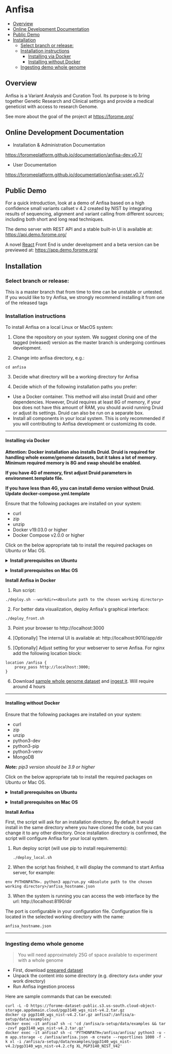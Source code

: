 # Anfisa

<!-- toc -->

- [Overview](#overview)
- [Online Development Documentation](#online-development-documentation)
- [Public Demo](#public-demo)
- [Installation](#installation)
  * [Select branch or release:](#select-branch-or-release)
  * [Installation instructions](#installation-instructions)
    + [Installing via Docker](#installing-via-docker)
    + [Installing without Docker](#installing-without-docker)
  * [Ingesting demo whole genome](#ingesting-demo-whole-genome)

<!-- tocstop -->

## Overview

Anfisa is a Variant Analysis and Curation Tool. Its purpose is to 
bring together Genetic Research and Clinical settings and provide a 
medical geneticist with access to research Genome.

See more about the goal of the project at https://forome.org/  

## Online Development Documentation

- Installation & Administration Documentation

https://foromeplatform.github.io/documentation/anfisa-dev.v0.7/

- User Documentation

https://foromeplatform.github.io/documentation/anfisa-user.v0.7/

## Public Demo 

For a quick introduction, look at a demo of Anfisa based on a high 
confidence small variants callset v 4.2 created by NIST 
by integrating results of sequencing, alignment and 
variant calling from different sources; including 
both short and long read techniques.  


The demo server with REST API and a stable built-in UI 
is available at: https://api.demo.forome.org/

A novel [React](https://reactjs.org/) Front End is under development
and a beta version can be previewed at: https://app.demo.forome.org/ 

##  Installation

### Select branch or release:
This is a master branch that from time to time can be unstable or untested.
If you would like to try Anfisa, we strongly recommend installing it from one 
of the released tags 


### Installation instructions

To install Anfisa on a local Linux or MacOS system:

1. Clone the repository on your system. We suggest cloning one of 
the tagged (released) version as the master branch is undergoing 
continues development.

2. Change into anfisa directory, e.g.:

`cd anfisa`

3. Decide what directory will be a working directory for Anfisa

4. Decide which of the following installation paths you prefer:
- Use a Docker container. This method will also install Druid and 
other dependencies. However, Druid requires at least 8G of memory, 
if your box does not have this amount of RAM, you should avoid running 
Druid or adjust its settings. Druid can also be run on a separate box. 
- Install all components in your local system. This is only recommended 
if you will contributing to Anfisa development or customizing its code. 

***
#### Installing via Docker

**Attention: Docker installation also installs Druid. Druid is required for
handling whole exome/genome datasets, but it takes a lot of memory. 
Minimum required memory is 8G and swap should be enabled.** 

**If you have 4G of memory, first adjust Druid parameters in environment.template file.**

**If you have less than 4G, you can install demo version without Druid. 
Update docker-compose.yml.template**

Ensure that the following packages are installed on your system:

  * curl
  * zip
  * unzip
  * Docker v19.03.0 or higher
  * Docker Compose v2.0.0 or higher

Click on the below appropriate tab to install the required packages on Ubuntu or Mac OS.

**<details><summary>Install prerequisites on Ubuntu</summary>**
<p>

Run the following command to install zip, unzip and curl packages:

       sudo apt update 
       sudo apt install zip unzip curl

Follow the link to install the latest version of Docker and Docker Compose 
on [Ubuntu](https://docs.docker.com/engine/install/ubuntu/). 
If you run script as non-root user, ensure that Docker has required rights 
according to the [Post-installation steps for Linux](https://docs.docker.com/engine/install/linux-postinstall/).

Ensure that Docker version is 19.03.0 or higher and Docker Compose version is 2.0.0 or higher.

       docker -v
       docker compose version

</p>
</details>

**<details><summary>Install prerequisites on Mac OS</summary>**
<p>

Install [Homebrew Package Manager](https://brew.sh/), command can be used:
	
       /bin/bash -c "$(curl -fsSL https://raw.githubusercontent.com/Homebrew/install/HEAD/install.sh)"

Run the following command to install required packages:
	
       xcode-select --install
       brew update
       brew install curl
       brew install zip
       brew install unzip

Follow the link to install the latest version of Docker and Docker Compose on [Mac OS](https://docs.docker.com/desktop/mac/install/).

Ensure that Docker version is 19.03.0 or higher and Docker Compose version is 2.0.0 or higher.

       docker -v
       docker compose version

</p>
</details>

**Install Anfisa in Docker**

1. Run script:

`./deploy.sh --workdir=<Absolute path to the chosen working directory>`

2. For better data visualization, deploy Anfisa's graphical interface:

`./deploy_front.sh`

3. Point your browser to http://localhost:3000

4. [Optionally] The internal UI is available at: http://localhost:9010/app/dir

5. [Optionally] Adjust setting for your webserver to serve Anfisa. 
For nginx add the following location block:

``` 
location /anfisa {
	proxy_pass http://localhost:3000;
}
```

6. Download [sample whole genome dataset](https://forome-dataset-public.s3.us-south.cloud-object-storage.appdomain.cloud/pgp3140_wgs_nist-v4.2.tar.gz) 
and [ingest it](#ingesting-demo-whole-genome). Will require around 4 hours

***
#### Installing without Docker

Ensure that the following packages are installed on your system:
   * curl
   * zip 
   * unzip 
   * python3-dev 
   * python3-pip 
   * python3-venv
   * MongoDB

***Note:*** *pip3 version should be 3.9 or higher*

Click on the below appropriate tab to install the required packages on Ubuntu or Mac OS.

**<details><summary>Install prerequisites on Ubuntu</summary>**
<p>
	
1. The following command can be used to install required packages:
   
       sudo apt update && sudo apt install zip unzip python3-dev python3-pip python3-venv curl
    
   > You might need to restart your shell or source .bashrc (or similar) file after the 
   > installation

   To install MongoDB follow the link [Install MongoDB Community Edition on Ubuntu](https://docs.mongodb.com/manual/tutorial/install-mongodb-on-ubuntu/).

2. [Optionally] Create [virtual environment](https://docs.python.org/3/library/venv.html) 
and activate it. We will be installing a lot of dependent packages, 
make sure you have permission to do it. A sample command is:

       python3 -m venv .anfisa && source .anfisa/bin/activate

3. Make sure MongoDB is running. The command can be used:

       sudo systemctl status mongod
       
If its endpoint is not localhost:27017, you will need to edit *anfisa.json*.

4. Make sure that sphinx is installed. The installation command is:

       sudo apt-get install python3-sphinx

</p>
</details>

**<details><summary>Install prerequisites on Mac OS</summary>**
<p>
	
1. Install [Homebrew Package Manager](https://brew.sh/), command can be used:
	
       /bin/bash -c "$(curl -fsSL https://raw.githubusercontent.com/Homebrew/install/HEAD/install.sh)"

   Run the following command to install required packages:
	
       xcode-select --install
       brew update
       brew install curl
       brew install zip
       brew install unzip

   To install MongoDB follow the link [Install MongoDB Community Edition on macOS](https://www.mongodb.com/docs/manual/tutorial/install-mongodb-on-os-x/).

2. [Optionally] Create [virtual environment](https://docs.python.org/3/library/venv.html) 
and activate it. We will be installing a lot of dependent packages, 
make sure you have permission to do it. A sample command is:

       python3 -m venv .anfisa && source .anfisa/bin/activate

3. Make sure MongoDB is running, use link [Install MongoDB Community Edition on macOS](https://www.mongodb.com/docs/manual/tutorial/install-mongodb-on-os-x/)
to verify that MongoDB is running accroding to the choosen running option.
If its endpoint is not localhost:27017, you will need to edit *anfisa.json*.

4. Make sure that sphinx is installed. The installation command is:

       brew install sphinx-doc

</p>
</details>

**Install Anfisa**

First, the script will ask for an installation directory. 
By default it would install in the same directory 
where you have cloned the code, but you can 
change it to any other directory. 
Once installation directory is confirmed, the script 
will configure Anfisa for your local system.

1. Run deploy script (will use pip to install requirements):

       ./deploy_local.sh
       
2. When the script has finished, it will display 
the command to start Anfisa server, for example:

`env PYTHONPATH=. python3 app/run.py <Absolute path to the chosen working directory>/anfisa_hostname.json`

3. When the system is running you can access 
the web interface by the url: http://localhost:8190/dir

The port is configurable in your configuration file. Configuration file is located in the selected working directory with the name:

`anfisa_hostname.json`

***
###  Ingesting demo whole genome
> You will need approximately 25G of space available to 
> experiment with a whole genome 

* First, download 
  [prepared dataset](https://forome-dataset-public.s3.us-south.cloud-object-storage.appdomain.cloud/pgp3140_wgs_nist-v4.2.tar.gz)
* Unpack the content into some directory (e.g. directory `data` 
  under your work directory)
* Run Anfisa ingestion process
                                     
Here are sample commands that can be executed:

    curl -L -O https://forome-dataset-public.s3.us-south.cloud-object-storage.appdomain.cloud/pgp3140_wgs_nist-v4.2.tar.gz
    docker cp pgp3140_wgs_nist-v4.2.tar.gz anfisa7:/anfisa/a-setup/data/examples/
    docker exec -it anfisa7 sh -c 'cd /anfisa/a-setup/data/examples && tar -zxvf pgp3140_wgs_nist-v4.2.tar.gz'
    docker exec -it anfisa7 sh -c 'PYTHONPATH=/anfisa/anfisa/ python3 -u -m app.storage -c /anfisa/anfisa.json -m create --reportlines 1000 -f -k xl -i /anfisa/a-setup/data/examples/pgp3140_wgs_nist-v4.2/pgp3140_wgs_nist-v4.2.cfg XL_PGP3140_NIST_V42'
